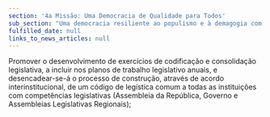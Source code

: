 ```yaml
---
section: '4a Missão: Uma Democracia de Qualidade para Todos'
sub_section: "Uma democracia resiliente ao populismo e à demagogia com mais participação, mais transparência e mais proximidade"
fulfilled_date: null
links_to_news_articles: null
---
```


Promover o desenvolvimento de exercícios de codificação e consolidação legislativa, a incluir nos planos de trabalho legislativo anuais, e desencadear-se-á o processo de construção, através de acordo interinstitucional, de um código de legística comum a todas as instituições com competências legislativas (Assembleia da República, Governo e Assembleias Legislativas Regionais);